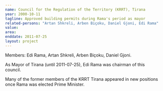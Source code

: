 ```yaml
---
name: Council for the Regulation of the Territory (KRRT), Tirana
year: 2000-10-11
tagline: Approved building permits during Rama's period as mayor
related-persons: "Artan Shkreli, Arben Biçoku, Daniel Gjoni, Edi Rama"
value:
area:
enddate: 2011-07-25
layout: project
---
```

Members: Edi Rama, Artan Shkreli, Arben Biçoku, Daniel Gjoni.

As Mayor of Tirana (until 2011-07-25), Edi Rama was chairman of this council.

Many of the former members of the KRRT Tirana appeared in new positions once Rama was elected Prime Minister.
